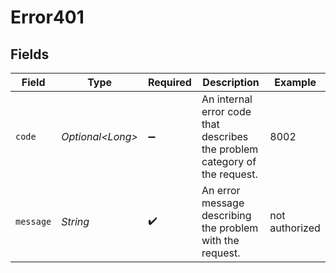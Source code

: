 # Error401


## Fields

| Field                                                                      | Type                                                                       | Required                                                                   | Description                                                                | Example                                                                    |
| -------------------------------------------------------------------------- | -------------------------------------------------------------------------- | -------------------------------------------------------------------------- | -------------------------------------------------------------------------- | -------------------------------------------------------------------------- |
| `code`                                                                     | *Optional\<Long>*                                                          | :heavy_minus_sign:                                                         | An internal error code that describes the problem category of the request. | 8002                                                                       |
| `message`                                                                  | *String*                                                                   | :heavy_check_mark:                                                         | An error message describing the problem with the request.                  | not authorized                                                             |
